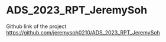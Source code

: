 # ADS_2023_RPT_JeremySoh

Github link of the project
https://github.com/jeremysoh0210/ADS_2023_RPT_JeremySoh
